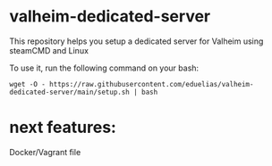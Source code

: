 # valheim-dedicated-server

This repository helps you setup a dedicated server for Valheim using steamCMD and Linux

To use it, run the following command on your bash:

```
wget -O - https://raw.githubusercontent.com/eduelias/valheim-dedicated-server/main/setup.sh | bash
```

# next features:

Docker/Vagrant file
